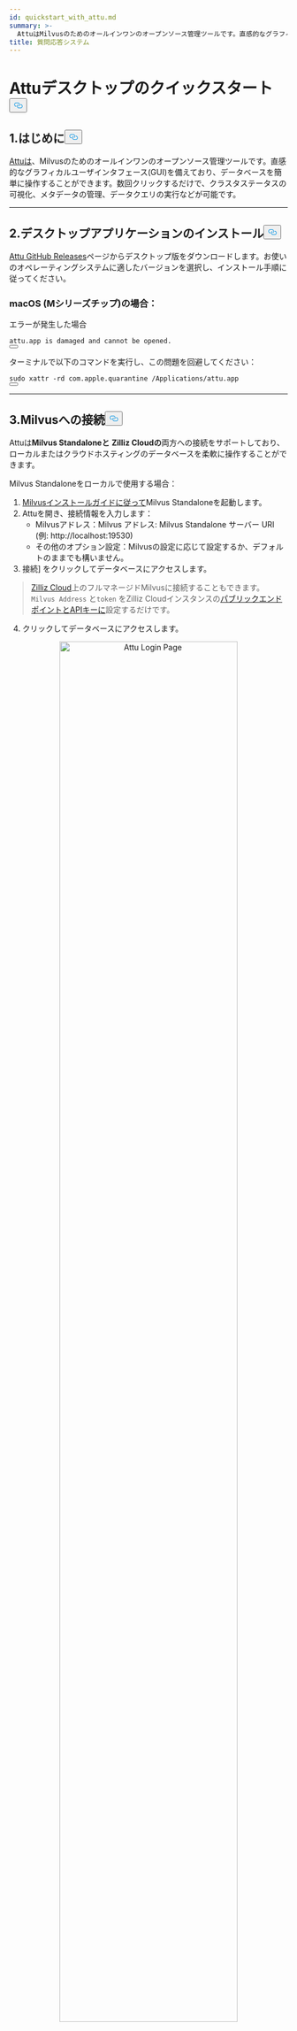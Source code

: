 ```yaml
---
id: quickstart_with_attu.md
summary: >-
  AttuはMilvusのためのオールインワンのオープンソース管理ツールです。直感的なグラフィカルユーザインタフェース(GUI)を備えており、データベースを簡単に操作することができます。数回クリックするだけで、クラスタステータスの可視化、メタデータの管理、データクエリの実行などが可能です。
title: 質問応答システム
---
```

<h1 id="Quick-Start-with-Attu-Desktop" class="common-anchor-header">Attuデスクトップのクイックスタート<button data-href="#Quick-Start-with-Attu-Desktop" class="anchor-icon" translate="no">
      <svg translate="no"
        aria-hidden="true"
        focusable="false"
        height="20"
        version="1.1"
        viewBox="0 0 16 16"
        width="16"
      >
        <path
          fill="#0092E4"
          fill-rule="evenodd"
          d="M4 9h1v1H4c-1.5 0-3-1.69-3-3.5S2.55 3 4 3h4c1.45 0 3 1.69 3 3.5 0 1.41-.91 2.72-2 3.25V8.59c.58-.45 1-1.27 1-2.09C10 5.22 8.98 4 8 4H4c-.98 0-2 1.22-2 2.5S3 9 4 9zm9-3h-1v1h1c1 0 2 1.22 2 2.5S13.98 12 13 12H9c-.98 0-2-1.22-2-2.5 0-.83.42-1.64 1-2.09V6.25c-1.09.53-2 1.84-2 3.25C6 11.31 7.55 13 9 13h4c1.45 0 3-1.69 3-3.5S14.5 6 13 6z"
        ></path>
      </svg>
    </button></h1><h2 id="1-Introduction" class="common-anchor-header">1.はじめに<button data-href="#1-Introduction" class="anchor-icon" translate="no">
      <svg translate="no"
        aria-hidden="true"
        focusable="false"
        height="20"
        version="1.1"
        viewBox="0 0 16 16"
        width="16"
      >
        <path
          fill="#0092E4"
          fill-rule="evenodd"
          d="M4 9h1v1H4c-1.5 0-3-1.69-3-3.5S2.55 3 4 3h4c1.45 0 3 1.69 3 3.5 0 1.41-.91 2.72-2 3.25V8.59c.58-.45 1-1.27 1-2.09C10 5.22 8.98 4 8 4H4c-.98 0-2 1.22-2 2.5S3 9 4 9zm9-3h-1v1h1c1 0 2 1.22 2 2.5S13.98 12 13 12H9c-.98 0-2-1.22-2-2.5 0-.83.42-1.64 1-2.09V6.25c-1.09.53-2 1.84-2 3.25C6 11.31 7.55 13 9 13h4c1.45 0 3-1.69 3-3.5S14.5 6 13 6z"
        ></path>
      </svg>
    </button></h2><p><a href="https://github.com/zilliztech/attu">Attuは</a>、Milvusのためのオールインワンのオープンソース管理ツールです。直感的なグラフィカルユーザインタフェース(GUI)を備えており、データベースを簡単に操作することができます。数回クリックするだけで、クラスタステータスの可視化、メタデータの管理、データクエリの実行などが可能です。</p>
<hr>
<h2 id="2-Install-Desktop-Application" class="common-anchor-header">2.デスクトップアプリケーションのインストール<button data-href="#2-Install-Desktop-Application" class="anchor-icon" translate="no">
      <svg translate="no"
        aria-hidden="true"
        focusable="false"
        height="20"
        version="1.1"
        viewBox="0 0 16 16"
        width="16"
      >
        <path
          fill="#0092E4"
          fill-rule="evenodd"
          d="M4 9h1v1H4c-1.5 0-3-1.69-3-3.5S2.55 3 4 3h4c1.45 0 3 1.69 3 3.5 0 1.41-.91 2.72-2 3.25V8.59c.58-.45 1-1.27 1-2.09C10 5.22 8.98 4 8 4H4c-.98 0-2 1.22-2 2.5S3 9 4 9zm9-3h-1v1h1c1 0 2 1.22 2 2.5S13.98 12 13 12H9c-.98 0-2-1.22-2-2.5 0-.83.42-1.64 1-2.09V6.25c-1.09.53-2 1.84-2 3.25C6 11.31 7.55 13 9 13h4c1.45 0 3-1.69 3-3.5S14.5 6 13 6z"
        ></path>
      </svg>
    </button></h2><p><a href="https://github.com/zilliztech/attu/releases">Attu GitHub Releases</a>ページからデスクトップ版をダウンロードします。お使いのオペレーティングシステムに適したバージョンを選択し、インストール手順に従ってください。</p>
<h3 id="Note-for-macOS-M-series-chip" class="common-anchor-header">macOS (Mシリーズチップ)の場合：</h3><p>エラーが発生した場合</p>
<pre><code translate="no">attu.app <span class="hljs-keyword">is</span> damaged <span class="hljs-keyword">and</span> cannot be opened.
<button class="copy-code-btn"></button></code></pre>
<p>ターミナルで以下のコマンドを実行し、この問題を回避してください：</p>
<pre><code translate="no"><span class="hljs-built_in">sudo</span> xattr -rd com.apple.quarantine /Applications/attu.app
<button class="copy-code-btn"></button></code></pre>
<hr>
<h2 id="3-Connect-to-Milvus" class="common-anchor-header">3.Milvusへの接続<button data-href="#3-Connect-to-Milvus" class="anchor-icon" translate="no">
      <svg translate="no"
        aria-hidden="true"
        focusable="false"
        height="20"
        version="1.1"
        viewBox="0 0 16 16"
        width="16"
      >
        <path
          fill="#0092E4"
          fill-rule="evenodd"
          d="M4 9h1v1H4c-1.5 0-3-1.69-3-3.5S2.55 3 4 3h4c1.45 0 3 1.69 3 3.5 0 1.41-.91 2.72-2 3.25V8.59c.58-.45 1-1.27 1-2.09C10 5.22 8.98 4 8 4H4c-.98 0-2 1.22-2 2.5S3 9 4 9zm9-3h-1v1h1c1 0 2 1.22 2 2.5S13.98 12 13 12H9c-.98 0-2-1.22-2-2.5 0-.83.42-1.64 1-2.09V6.25c-1.09.53-2 1.84-2 3.25C6 11.31 7.55 13 9 13h4c1.45 0 3-1.69 3-3.5S14.5 6 13 6z"
        ></path>
      </svg>
    </button></h2><p>Attuは<strong>Milvus Standaloneと</strong> <strong>Zilliz Cloudの</strong>両方への接続をサポートしており、ローカルまたはクラウドホスティングのデータベースを柔軟に操作することができます。</p>
<p>Milvus Standaloneをローカルで使用する場合：</p>
<ol>
<li><a href="https://milvus.io/docs/install_standalone-docker.md">Milvusインストールガイドに従って</a>Milvus Standaloneを起動します。</li>
<li>Attuを開き、接続情報を入力します：<ul>
<li>Milvusアドレス：Milvus アドレス: Milvus Standalone サーバー URI (例: http://localhost:19530)</li>
<li>その他のオプション設定：Milvusの設定に応じて設定するか、デフォルトのままでも構いません。</li>
</ul></li>
<li>接続] をクリックしてデータベースにアクセスします。</li>
</ol>
<blockquote>
<p><a href="https://zilliz.com/cloud">Zilliz Cloud</a>上のフルマネージドMilvusに接続することもできます。<code translate="no">Milvus Address</code> と<code translate="no">token</code> をZilliz Cloudインスタンスの<a href="https://docs.zilliz.com/docs/on-zilliz-cloud-console#cluster-details">パブリックエンドポイントとAPIキーに</a>設定するだけです。</p>
</blockquote>
<ol start="4">
<li>クリックしてデータベースにアクセスします。</li>
</ol>
<p align="center">
  <img translate="no" src="/docs/v2.5.x/assets/attu_login_page.png" alt="Attu Login Page" width="80%">
</p>
<hr>
<h2 id="4-Prepare-Data-Create-Collection-and-Insert-Data" class="common-anchor-header">4.データの準備、コレクションの作成、データの挿入<button data-href="#4-Prepare-Data-Create-Collection-and-Insert-Data" class="anchor-icon" translate="no">
      <svg translate="no"
        aria-hidden="true"
        focusable="false"
        height="20"
        version="1.1"
        viewBox="0 0 16 16"
        width="16"
      >
        <path
          fill="#0092E4"
          fill-rule="evenodd"
          d="M4 9h1v1H4c-1.5 0-3-1.69-3-3.5S2.55 3 4 3h4c1.45 0 3 1.69 3 3.5 0 1.41-.91 2.72-2 3.25V8.59c.58-.45 1-1.27 1-2.09C10 5.22 8.98 4 8 4H4c-.98 0-2 1.22-2 2.5S3 9 4 9zm9-3h-1v1h1c1 0 2 1.22 2 2.5S13.98 12 13 12H9c-.98 0-2-1.22-2-2.5 0-.83.42-1.64 1-2.09V6.25c-1.09.53-2 1.84-2 3.25C6 11.31 7.55 13 9 13h4c1.45 0 3-1.69 3-3.5S14.5 6 13 6z"
        ></path>
      </svg>
    </button></h2><h3 id="41-Prepare-the-Data" class="common-anchor-header">4.1 データの準備</h3><p><a href="https://github.com/milvus-io/milvus-docs/releases/download/v2.4.6-preview/milvus_docs_2.4.x_en.zip">Milvus Documentation 2.4.xの</a>FAQページをデータセットとして使用します。</p>
<h4 id="Download-and-Extract-Data" class="common-anchor-header">データをダウンロードして抽出します：</h4><pre><code translate="no" class="language-bash">wget https://github.com/milvus-io/milvus-docs/releases/download/v2<span class="hljs-number">.4</span><span class="hljs-number">.6</span>-preview/milvus_docs_2<span class="hljs-number">.4</span>.x_en.<span class="hljs-built_in">zip</span>
unzip -q milvus_docs_2<span class="hljs-number">.4</span>.x_en.<span class="hljs-built_in">zip</span> -d milvus_docs
<button class="copy-code-btn"></button></code></pre>
<h4 id="Process-Markdown-Files" class="common-anchor-header">Markdownファイルを処理する：</h4><pre><code translate="no" class="language-python"><span class="hljs-keyword">from</span> glob <span class="hljs-keyword">import</span> glob

text_lines = []
<span class="hljs-keyword">for</span> file_path <span class="hljs-keyword">in</span> glob(<span class="hljs-string">&quot;milvus_docs/en/faq/*.md&quot;</span>, recursive=<span class="hljs-literal">True</span>):
    <span class="hljs-keyword">with</span> <span class="hljs-built_in">open</span>(file_path, <span class="hljs-string">&quot;r&quot;</span>) <span class="hljs-keyword">as</span> file:
        file_text = file.read()
    text_lines += file_text.split(<span class="hljs-string">&quot;# &quot;</span>)
<button class="copy-code-btn"></button></code></pre>
<hr>
<h3 id="42-Generate-Embeddings" class="common-anchor-header">4.2 埋め込みを生成する</h3><p>埋め込みモデルを定義して、<code translate="no">milvus_model</code> を使ってテキストの埋め込みを生成します。ここでは、事前に学習された軽量な埋め込みモデルである<code translate="no">DefaultEmbeddingFunction</code> を例として使います。</p>
<pre><code translate="no" class="language-python"><span class="hljs-keyword">from</span> pymilvus <span class="hljs-keyword">import</span> model <span class="hljs-keyword">as</span> milvus_model

embedding_model = milvus_model.DefaultEmbeddingFunction()

<span class="hljs-comment"># Generate test embedding</span>
test_embedding = embedding_model.encode_queries([<span class="hljs-string">&quot;This is a test&quot;</span>])[<span class="hljs-number">0</span>]
embedding_dim = <span class="hljs-built_in">len</span>(test_embedding)
<span class="hljs-built_in">print</span>(embedding_dim)
<span class="hljs-built_in">print</span>(test_embedding[:<span class="hljs-number">10</span>])
<button class="copy-code-btn"></button></code></pre>
<h4 id="Output" class="common-anchor-header">出力：</h4><pre><code translate="no">768
[-0.04836066  0.07163023 -0.01130064 -0.03789345 -0.03320649 -0.01318448
 -0.03041712 -0.02269499 -0.02317863 -0.00426028]
<button class="copy-code-btn"></button></code></pre>
<hr>
<h3 id="43-Create-Collection" class="common-anchor-header">4.3 コレクションの作成</h3><p>Milvusに接続し、コレクションを作成する：</p>
<pre><code translate="no" class="language-python"><span class="hljs-keyword">from</span> pymilvus <span class="hljs-keyword">import</span> MilvusClient

<span class="hljs-comment"># Connect to Milvus Standalone</span>
client = MilvusClient(uri=<span class="hljs-string">&quot;http://localhost:19530&quot;</span>)

collection_name = <span class="hljs-string">&quot;attu_tutorial&quot;</span>

<span class="hljs-comment"># Drop collection if it exists</span>
<span class="hljs-keyword">if</span> client.has_collection(collection_name):
    client.drop_collection(collection_name)

<span class="hljs-comment"># Create a new collection</span>
client.create_collection(
    collection_name=collection_name,
    dimension=embedding_dim,
    metric_type=<span class="hljs-string">&quot;IP&quot;</span>,  <span class="hljs-comment"># Inner product distance</span>
    consistency_level=<span class="hljs-string">&quot;Strong&quot;</span>
)
<button class="copy-code-btn"></button></code></pre>
<hr>
<h3 id="44-Insert-Data" class="common-anchor-header">4.4 データの挿入</h3><p>テキスト行を繰り返し、埋め込みを作成し、Milvusにデータを挿入します：</p>
<pre><code translate="no" class="language-python"><span class="hljs-keyword">from</span> tqdm <span class="hljs-keyword">import</span> tqdm

data = []
doc_embeddings = embedding_model.encode_documents(text_lines)

<span class="hljs-keyword">for</span> i, line <span class="hljs-keyword">in</span> <span class="hljs-built_in">enumerate</span>(tqdm(text_lines, desc=<span class="hljs-string">&quot;Creating embeddings&quot;</span>)):
    data.append({<span class="hljs-string">&quot;id&quot;</span>: i, <span class="hljs-string">&quot;vector&quot;</span>: doc_embeddings[i], <span class="hljs-string">&quot;text&quot;</span>: line})

client.insert(collection_name=collection_name, data=data)
<button class="copy-code-btn"></button></code></pre>
<hr>
<h3 id="45-Visualize-Data-and-Schema" class="common-anchor-header">4.5 データとスキーマの可視化</h3><p>Attuのインターフェースを使用して、データスキーマと挿入されたエンティティを視覚化することができます。スキーマは、<code translate="no">Int64</code> 型の<code translate="no">id</code> フィールドと、<code translate="no">FloatVector(768)</code> 型の<code translate="no">vector</code> フィールドと、<code translate="no">Inner Product (IP)</code> メトリックを含む、定義されたフィールドを表示します。コレクションには<strong>72のエンティティが</strong>ロードされています。</p>
<p>さらに、ID、ベクトル埋め込み、テキスト・コンテンツなどのメタデータを格納するダイナミック・フィールドなど、挿入されたデータを見ることができる。このインターフェースは、指定された条件やダイナミック・フィールドに基づくフィルタリングやクエリをサポートしている。</p>
<p align="center">
  <img translate="no" src="/docs/v2.5.x/assets/attu_after_data_insertion_1.png" alt="Schema View" width="45%" />
  <img translate="no" src="/docs/v2.5.x/assets/attu_after_data_insertion_2.png" alt="Data View" width="45%" />
</p>
<h2 id="5-Visualizing-Search-Results-and-Relationships" class="common-anchor-header">5.検索結果と関係の視覚化<button data-href="#5-Visualizing-Search-Results-and-Relationships" class="anchor-icon" translate="no">
      <svg translate="no"
        aria-hidden="true"
        focusable="false"
        height="20"
        version="1.1"
        viewBox="0 0 16 16"
        width="16"
      >
        <path
          fill="#0092E4"
          fill-rule="evenodd"
          d="M4 9h1v1H4c-1.5 0-3-1.69-3-3.5S2.55 3 4 3h4c1.45 0 3 1.69 3 3.5 0 1.41-.91 2.72-2 3.25V8.59c.58-.45 1-1.27 1-2.09C10 5.22 8.98 4 8 4H4c-.98 0-2 1.22-2 2.5S3 9 4 9zm9-3h-1v1h1c1 0 2 1.22 2 2.5S13.98 12 13 12H9c-.98 0-2-1.22-2-2.5 0-.83.42-1.64 1-2.09V6.25c-1.09.53-2 1.84-2 3.25C6 11.31 7.55 13 9 13h4c1.45 0 3-1.69 3-3.5S14.5 6 13 6z"
        ></path>
      </svg>
    </button></h2><p>Attu は、データの関係を視覚化し、探索するための強力なインターフェイスを提供します。挿入されたデータポイントとその類似関係を調べるには、以下の手順に従います：</p>
<h3 id="51-Perform-a-Search" class="common-anchor-header">5.1<strong>検索の実行</strong></h3><p>Attu の<strong>Vector Search</strong>タブに移動します。</p>
<ol>
<li>テストクエリを作成するには、<strong>Generate Random Data</strong>ボタンをクリックします。</li>
<li><strong>Search を</strong>クリックして、生成されたデータに基づいて結果を取得します。</li>
</ol>
<p>一致する各エンティティの ID、類似度スコア、およびダイナミック・フィールドが表 示されます。</p>
<p align="center">
  <img translate="no" src="/docs/v2.5.x/assets/attu_searched_table.png" alt="Search Results Table" width="80%">
</p>
<hr>
<h3 id="52-Explore-Data-Relationships" class="common-anchor-header">5.2<strong>データ関係の調査</strong></h3><p>結果パネルの<strong>[Explore]</strong>ボタンをクリックすると、クエリ・ベクタと検索結果の関係が<strong>ナレッジ・グラフのような 構造で</strong>視覚化されます。</p>
<ul>
<li><strong>中央のノードは</strong>検索ベクトルを表します。</li>
<li><strong>接続されたノードは</strong>検索結果を表し、クリックすると対応するノードの詳細情報が表示されます。</li>
</ul>
<p align="center">
  <img translate="no" src="/docs/v2.5.x/assets/attu_searched_graph.png" alt="Knowledge Graph Visualization" width="80%">
</p>
<hr>
<h3 id="53-Expand-the-Graph" class="common-anchor-header">5.3<strong>グラフの展開</strong></h3><p>任意の結果ノードをダブルクリックすると、その接続が展開されます。この操作により、選択したノードとコレクション内の他のデータ・ポイント間の追加関係が明らかになり、<strong>より大きく相互接続されたナレッジ・グラフが</strong>作成されます。</p>
<p>この拡大表示により、ベクトルの類似性に基づいて、データ・ポイントがどのように関連しているかをより深く調査できます。</p>
<p align="center">
  <img translate="no" src="/docs/v2.5.x/assets/attu_expanded_searched_graph.png" alt="Expanded Knowledge Graph" width="80%">
</p>
<hr>
<h2 id="6-Conclusion" class="common-anchor-header">6.結論<button data-href="#6-Conclusion" class="anchor-icon" translate="no">
      <svg translate="no"
        aria-hidden="true"
        focusable="false"
        height="20"
        version="1.1"
        viewBox="0 0 16 16"
        width="16"
      >
        <path
          fill="#0092E4"
          fill-rule="evenodd"
          d="M4 9h1v1H4c-1.5 0-3-1.69-3-3.5S2.55 3 4 3h4c1.45 0 3 1.69 3 3.5 0 1.41-.91 2.72-2 3.25V8.59c.58-.45 1-1.27 1-2.09C10 5.22 8.98 4 8 4H4c-.98 0-2 1.22-2 2.5S3 9 4 9zm9-3h-1v1h1c1 0 2 1.22 2 2.5S13.98 12 13 12H9c-.98 0-2-1.22-2-2.5 0-.83.42-1.64 1-2.09V6.25c-1.09.53-2 1.84-2 3.25C6 11.31 7.55 13 9 13h4c1.45 0 3-1.69 3-3.5S14.5 6 13 6z"
        ></path>
      </svg>
    </button></h2><p>AttuはMilvusに保存されたベクトルデータの管理と可視化を簡素化します。データ挿入からクエリ実行、インタラクティブな探索まで、複雑なベクトル検索タスクを処理するための直感的なインターフェイスを提供します。動的スキーマサポート、グラフィカルな検索ビジュアライゼーション、柔軟なクエリフィルタなどの機能により、Attuは大規模なデータセットを効果的に分析することができます。</p>
<p>Attuの視覚的な探索ツールを活用することで、ユーザはデータをより良く理解し、隠れた関係を特定し、データ駆動型の意思決定を行うことができます。Attuとmilvusを利用して、今すぐデータセットの分析を始めましょう！</p>
<hr>
